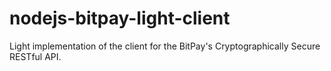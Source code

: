 # nodejs-bitpay-light-client
Light implementation of the client for the BitPay's Cryptographically Secure RESTful API.
